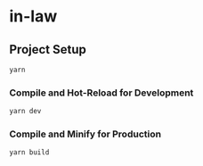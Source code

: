 # in-law

## Project Setup

```sh
yarn
```

### Compile and Hot-Reload for Development

```sh
yarn dev
```

### Compile and Minify for Production

```sh
yarn build
```
